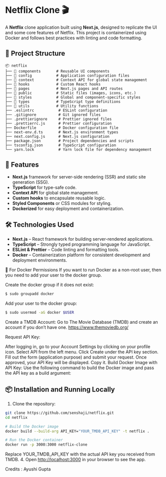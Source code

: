 # Netflix Clone 🎬

A **Netflix** clone application built using **Next.js**, designed to replicate the UI and some core features of Netflix. This project is containerized using Docker and follows best practices with linting and code formatting.

## 📂 Project Structure

```plaintext
📦 netflix
├── 📂 components       # Reusable UI components
├── 📂 config           # Application configuration files
├── 📂 context          # Context API for global state management
├── 📂 hooks            # Custom React hooks
├── 📂 pages            # Next.js pages and API routes
├── 📂 public           # Static files (images, icons, etc.)
├── 📂 styles           # Global and component-specific styles
├── 📂 types            # TypeScript type definitions
├── 📂 utils            # Utility functions
├── .eslintrc           # ESLint configuration
├── .gitignore          # Git ignored files
├── .prettierignore     # Prettier ignored files
├── .prettierrc.js      # Prettier configuration
├── Dockerfile          # Docker configuration file
├── next-env.d.ts       # Next.js environment types
├── next.config.js      # Next.js configuration
├── package.json        # Project dependencies and scripts
├── tsconfig.json       # TypeScript configuration
└── yarn.lock           # Yarn lock file for dependency management
```

## 🚀 Features

- **Next.js** framework for server-side rendering (SSR) and static site generation (SSG).
- **TypeScript** for type-safe code.
- **Context API** for global state management.
- **Custom hooks** to encapsulate reusable logic.
- **Styled Components** or CSS modules for styling.
- **Dockerized** for easy deployment and containerization.

## 🛠️ Technologies Used

- **Next.js** – React framework for building server-rendered applications.
- **TypeScript** – Strongly typed programming language for JavaScript.
- **ESLint & Prettier** – Code linting and formatting tools.
- **Docker** – Containerization platform for consistent development and deployment environments.

🐳 For Docker Permissions
If you want to run Docker as a non-root user, then you need to add your user to the docker group.

Create the docker group if it does not exist:

```bash
$ sudo groupadd docker
```
Add your user to the docker group:
```bash
$ sudo usermod -aG docker $USER
```
Create a TMDB Account:
Go to The Movie Database (TMDB) and create an account if you don’t have one.
https://www.themoviedb.org/

Request API Key:

After logging in, go to your Account Settings by clicking on your profile icon.
Select API from the left menu.
Click Create under the API key section.
Fill out the form (application purpose) and submit your request.
Once approved, your API Key will be displayed. Copy it.
Build Docker Image with API Key:
Use the following command to build the Docker image and pass the API key as a build argument:

## 📦 Installation and Running Locally

1. Clone the repository:

```bash
git clone https://github.com/senshaji/netflix.git
cd netflix
```
```bash
# Build the Docker image
docker build --build-arg API_KEY="YOUR_TMDB_API_KEY" -t netflix .

# Run the Docker container
docker run -p 3000:3000 netflix-clone
```
Replace YOUR_TMDB_API_KEY with the actual API key you received from TMDB.
4. Open [http://localhost:3000](http://localhost:3000) in your browser to see the app.

Credits : Ayushi Gupta

